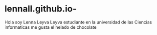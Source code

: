 # lennall.github.io-
Hola soy Lenna Leyva Leyva  estudiante  en la universidad  de las Ciencias  informaticas  me gusta el helado de chocolate 

